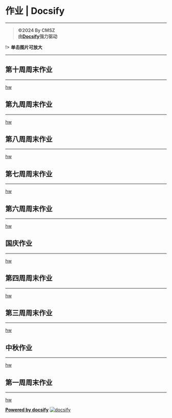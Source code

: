 ﻿<h1> 作业 | Docsify </h1>

-----
> **©2024 By CMSZ**  
> **由[Docsify](https://docsify.js.org/)强力驱动**

!> **单击图片可放大**

-----
## 第十周周末作业 ##
-----
[hw](../hw/10.md ':include')
## 第九周周末作业 ##
-----
[hw](../hw/9.md ':include')
## 第八周周末作业 ##
-----
[hw](../hw/8.md ':include')
## 第七周周末作业 ##
-----
[hw](../hw/7.md ':include')
## 第六周周末作业 ##
-----
[hw](../hw/6.md ':include')
## 国庆作业 ##
-----
[hw](../hw/5.md ':include')
## 第四周周末作业 ##
-----
[hw](../hw/4.md ':include')
## 第三周周末作业 ##
-----
[hw](../hw/3.md ':include')
## 中秋作业 ##
-----
[hw](../hw/2.md ':include')
## 第一周周末作业 ##
-----
[hw](../hw/1.md ':include')


[**Powered by docsify**](https://docsify.js.org)
[![docsify](https://img.shields.io/github/v/tag/docsifyjs/docsify?label=docsify)](https://docsify.js.org/)
